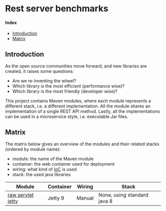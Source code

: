 # Rest server benchmarks

#### Index
- [Introduction](https://github.com/Technolords/benchmark-rest-server/tree/master#introduction)
- [Matrix](https://github.com/Technolords/benchmark-rest-server#matrix)

## Introduction
As the open source communities move forward, and new libraries are created, it raises
some questions:
- Are we re-inventing the wheel?
- Which library is the most efficient (performance wise)?
- Which library is the most friendly (developer wise)?

This project contains Maven modules, where each module represents a different
stack, i.e. a different implementation. All the module shares an implementation
of a single REST API method. Lastly, all the implementations can be used
in a microservice style, i.e. executable Jar files.

## Matrix
The matrix below gives an overview of the modules and their related stacks (ordered by module name):
- module: the name of the Maven module
- container: the web container used for deployment
- wiring: what kind of [IoC](https://en.wikipedia.org/wiki/Inversion_of_control) is used
- stack: the used java libraries

Module | Container | Wiring | Stack
-------|-----------|--------|------
[raw servlet jetty](https://github.com/Technolords/benchmark-rest-server/tree/master/raw-servlet-jetty) | Jetty 9 | Manual | None, using standard java 8

